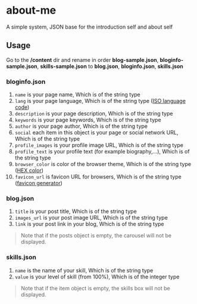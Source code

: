# about-me
A simple system, JSON base for the introduction self and about self

## Usage
Go to the **/content** dir and rename in order **blog-sample.json**, **bloginfo-sample.json**, **skills-sample.json** to **blog.json**, **bloginfo.json**, **skills.json**

### bloginfo.json
1. `name` is your page name, Which is of the string type
2. `lang` is your page language, Which is of the string type ([ISO language code](https://www.w3schools.com/tags/ref_language_codes.asp))
3. `description` is your page description, Which is of the string type
4. `keywords` is your page keywords, Which is of the string type
5. `author` is your page author, Which is of the string type
6. `social` each item in this object is your page or social network URL, Which is of the string type
7. `profile_images` is your profile image URL, Which is of the string type
8. `profile_text` is your profile text (for example biography,...), Which is of the string type
9. `browser_color` is color of the browser theme, Which is of the string type ([HEX color](https://www.color-hex.com/))
10. `favicon_url` is favicon URL for browsers, Which is of the string type ([favicon generator](https://favicon.io/))

### blog.json
1. `title` is your post title, Which is of the string type
2. `images_url` is your post image URL, Which is of the string type
3. `link` is your post link in your blog, Which is of the string type
> Note that if the posts object is empty, the carousel will not be displayed.

### skills.json
1. `name` is the name of your skill, Which is of the string type
2. `value` is your level of skill (from 100%), Which is of the integer type
> Note that if the item object is empty, the skills box will not be displayed.
